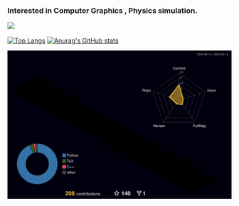 ### Interested in Computer Graphics , Physics simulation.   


<!-- [![Hits](https://hits.seeyoufarm.com/api/count/incr/badge.svg?url=https%3A%2F%2Fgithub.com%2FLEE-JAE-HYUN179&count_bg=%2379C83D&title_bg=%23555555&icon=riseup.svg&icon_color=%23E7E7E7&title=hits&edge_flat=false)](https://hits.seeyoufarm.com)-->
![](https://komarev.com/ghpvc/?username=JaeHyunLee94)

[![Top Langs](https://github-readme-stats.vercel.app/api/top-langs/?username=JaeHyunLee94&theme=dracula)](https://github.com/anuraghazra/github-readme-stats) [![Anurag's GitHub stats](https://github-readme-stats.vercel.app/api?username=JaeHyunLee94&show_icons=true&theme=dracula)](https://github.com/anuraghazra/github-readme-stats) 


![](./profile-3d-contrib/profile-night-rainbow.svg)
<!-- ![Anurag's GitHub stats](https://github-readme-stats.vercel.app/api?username=LEE-JAE-HYUN179) -->


<!--
**LEE-JAE-HYUN179/LEE-JAE-HYUN179** is a ✨ _special_ ✨ repository because its `README.md` (this file) appears on your GitHub profile.

Here are some ideas to get you started:

- 🔭 I’m currently working on ...
- 🌱 I’m currently learning ...
- 👯 I’m looking to collaborate on ...
- 🤔 I’m looking for help with ...
- 💬 Ask me about ...
- 📫 How to reach me: ...
- 😄 Pronouns: ...
- ⚡ Fun fact: ...
-->
